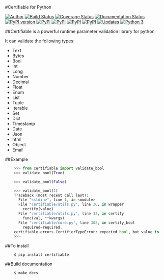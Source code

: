 #Certifiable for Python

[![Author](https://img.shields.io/badge/Author:%20francis%20horsman-Available-brightgreen.svg?style=plastic)](https://www.linkedin.com/in/francishorsman)
[![Build Status](https://travis-ci.org/sys-git/certifiable.svg?branch=master)](https://travis-ci.org/sys-git/certifiable)
[![Coverage Status](https://coveralls.io/repos/github/sys-git/certifiable/badge.svg)](https://coveralls.io/github/sys-git/certifiable)
[![Documentation Status](https://readthedocs.org/projects/certifiable/badge/?version=latest)](http://certifiable.readthedocs.io/en/latest/?badge=latest)
[![PyPI version](https://badge.fury.io/py/certifiable.svg)](https://badge.fury.io/py/certifiable)
[![PyPI](https://img.shields.io/pypi/l/certifiable.svg)]()
[![PyPI](https://img.shields.io/pypi/wheel/certifiable.svg)]()
[![PyPI](https://img.shields.io/pypi/pyversions/certifiable.svg)]()
[![PyPI](https://img.shields.io/pypi/status/certifiable.svg)]()
[![Updates](https://pyup.io/repos/github/sys-git/certifiable/shield.svg)](https://pyup.io/repos/github/sys-git/certifiable/)
[![Python 3](https://pyup.io/repos/github/sys-git/certifiable/python-3-shield.svg)](https://pyup.io/repos/github/sys-git/certifiable/)

##Certifiable is a powerful runtime parameter validation library for python

It can validate the following types:

* Text
* Bytes
* Bool
* Int
* Long
* Number
* Decimal
* Float
* Enum
* List
* Tuple
* Iterable
* Set
* Dict
* Timestamp
* Date
* Json
* html
* Object
* Email

##Example
```python
    >>> from certifiable import validate_bool
    >>> validate_bool(True)
```

```python
    >>> validate_bool(False)
```

```python
    >>> validate_bool(1)
    Traceback (most recent call last):
      File "<stdin>", line 1, in <module>
      File "certifiable/utils.py", line 36, in wrapper
        certify(value)
      File "certifiable/utils.py", line 33, in certify
        func(val, **kwargs)
      File "certifiable/core.py", line 302, in certify_bool
        required=required,
    certifiable.errors.CertifierTypeError: expected bool, but value is of type 'int'
    >>>
```
##To install

```
    $ pip install certifiable
```

##Build documentation

```
    $ make docs
```

